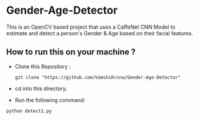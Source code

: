 # Gender-Age-Detector
This is an OpenCV based project that uses a CaffeNet CNN Model to estimate and detect a person's Gender &amp; Age based on their facial features.


## How to run this on your machine ?


* Clone this Repository :


  ```
  git clone "https://github.com/VamshiKrsna/Gender-Age-Detector"
  ```


* cd into this directory.
* Run the following command:
```
python detect1.py
```

    
